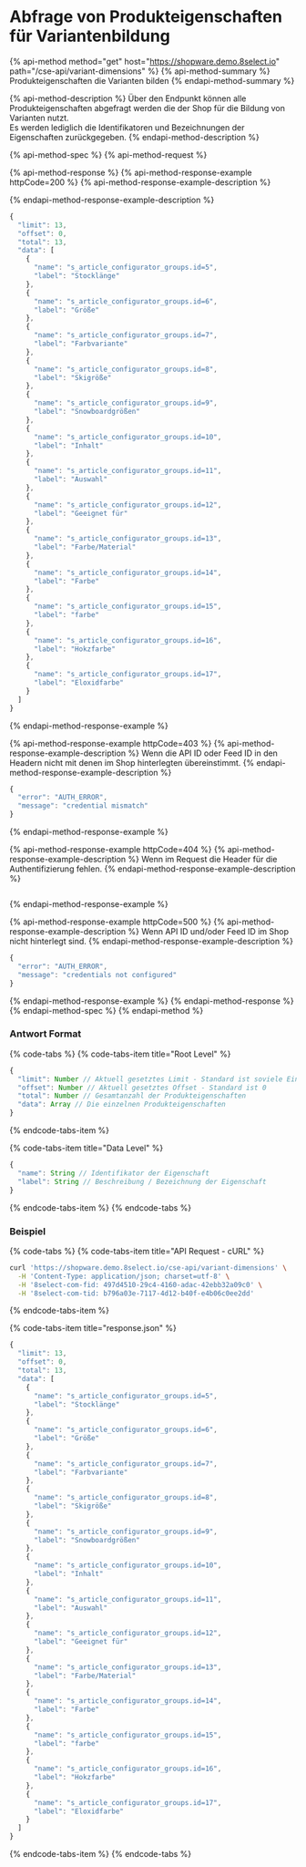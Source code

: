 # Abfrage von Produkteigenschaften für Variantenbildung

{% api-method method="get" host="https://shopware.demo.8select.io" path="/cse-api/variant-dimensions" %}
{% api-method-summary %}
Produkteigenschaften die Varianten bilden
{% endapi-method-summary %}

{% api-method-description %}
Über den Endpunkt können alle Produkteigenschaften abgefragt werden die der Shop für die Bildung von Varianten nutzt.  
Es werden lediglich die Identifikatoren und Bezeichnungen der Eigenschaften zurückgegeben.
{% endapi-method-description %}

{% api-method-spec %}
{% api-method-request %}

{% api-method-response %}
{% api-method-response-example httpCode=200 %}
{% api-method-response-example-description %}

{% endapi-method-response-example-description %}

```javascript
{
  "limit": 13,
  "offset": 0,
  "total": 13,
  "data": [
    {
      "name": "s_article_configurator_groups.id=5",
      "label": "Stocklänge"
    },
    {
      "name": "s_article_configurator_groups.id=6",
      "label": "Größe"
    },
    {
      "name": "s_article_configurator_groups.id=7",
      "label": "Farbvariante"
    },
    {
      "name": "s_article_configurator_groups.id=8",
      "label": "Skigröße"
    },
    {
      "name": "s_article_configurator_groups.id=9",
      "label": "Snowboardgrößen"
    },
    {
      "name": "s_article_configurator_groups.id=10",
      "label": "Inhalt"
    },
    {
      "name": "s_article_configurator_groups.id=11",
      "label": "Auswahl"
    },
    {
      "name": "s_article_configurator_groups.id=12",
      "label": "Geeignet für"
    },
    {
      "name": "s_article_configurator_groups.id=13",
      "label": "Farbe/Material"
    },
    {
      "name": "s_article_configurator_groups.id=14",
      "label": "Farbe"
    },
    {
      "name": "s_article_configurator_groups.id=15",
      "label": "farbe"
    },
    {
      "name": "s_article_configurator_groups.id=16",
      "label": "Hokzfarbe"
    },
    {
      "name": "s_article_configurator_groups.id=17",
      "label": "Eloxidfarbe"
    }
  ]
}
```
{% endapi-method-response-example %}

{% api-method-response-example httpCode=403 %}
{% api-method-response-example-description %}
Wenn die API ID oder Feed ID in den Headern nicht mit denen im Shop hinterlegten übereinstimmt.
{% endapi-method-response-example-description %}

```javascript
{
  "error": "AUTH_ERROR",
  "message": "credential mismatch"
}
```
{% endapi-method-response-example %}

{% api-method-response-example httpCode=404 %}
{% api-method-response-example-description %}
Wenn im Request die Header für die Authentifizierung fehlen.
{% endapi-method-response-example-description %}

```

```
{% endapi-method-response-example %}

{% api-method-response-example httpCode=500 %}
{% api-method-response-example-description %}
Wenn API ID und/oder Feed ID im Shop nicht hinterlegt sind.
{% endapi-method-response-example-description %}

```javascript
{
  "error": "AUTH_ERROR",
  "message": "credentials not configured"
}
```
{% endapi-method-response-example %}
{% endapi-method-response %}
{% endapi-method-spec %}
{% endapi-method %}

### Antwort Format

{% code-tabs %}
{% code-tabs-item title="Root Level" %}
```javascript
{  
  "limit": Number // Aktuell gesetztes Limit - Standard ist soviele Einträge wie vorhanden sind
  "offset": Number // Aktuell gesetztes Offset - Standard ist 0
  "total": Number // Gesamtanzahl der Produkteigenschaften
  "data": Array // Die einzelnen Produkteigenschaften
}
```
{% endcode-tabs-item %}

{% code-tabs-item title="Data Level" %}
```javascript
{
  "name": String // Identifikator der Eigenschaft
  "label": String // Beschreibung / Bezeichnung der Eigenschaft
}
```
{% endcode-tabs-item %}
{% endcode-tabs %}

### Beispiel

{% code-tabs %}
{% code-tabs-item title="API Request - cURL" %}
```bash
curl 'https://shopware.demo.8select.io/cse-api/variant-dimensions' \
  -H 'Content-Type: application/json; charset=utf-8' \
  -H '8select-com-fid: 497d4510-29c4-4160-adac-42ebb32a09c0' \
  -H '8select-com-tid: b796a03e-7117-4d12-b40f-e4b06c0ee2dd'
```
{% endcode-tabs-item %}

{% code-tabs-item title="response.json" %}
```javascript
{
  "limit": 13,
  "offset": 0,
  "total": 13,
  "data": [
    {
      "name": "s_article_configurator_groups.id=5",
      "label": "Stocklänge"
    },
    {
      "name": "s_article_configurator_groups.id=6",
      "label": "Größe"
    },
    {
      "name": "s_article_configurator_groups.id=7",
      "label": "Farbvariante"
    },
    {
      "name": "s_article_configurator_groups.id=8",
      "label": "Skigröße"
    },
    {
      "name": "s_article_configurator_groups.id=9",
      "label": "Snowboardgrößen"
    },
    {
      "name": "s_article_configurator_groups.id=10",
      "label": "Inhalt"
    },
    {
      "name": "s_article_configurator_groups.id=11",
      "label": "Auswahl"
    },
    {
      "name": "s_article_configurator_groups.id=12",
      "label": "Geeignet für"
    },
    {
      "name": "s_article_configurator_groups.id=13",
      "label": "Farbe/Material"
    },
    {
      "name": "s_article_configurator_groups.id=14",
      "label": "Farbe"
    },
    {
      "name": "s_article_configurator_groups.id=15",
      "label": "farbe"
    },
    {
      "name": "s_article_configurator_groups.id=16",
      "label": "Hokzfarbe"
    },
    {
      "name": "s_article_configurator_groups.id=17",
      "label": "Eloxidfarbe"
    }
  ]
}
```
{% endcode-tabs-item %}
{% endcode-tabs %}



